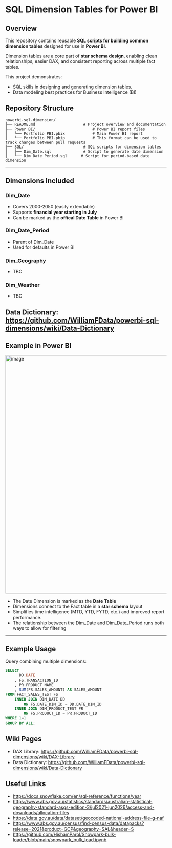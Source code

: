 # SQL Dimension Tables for Power BI

## Overview
This repository contains reusable **SQL scripts for building common dimension tables** designed for use in **Power BI**.

Dimension tables are a core part of **star schema design**, enabling clean relationships, easier DAX, and consistent reporting across multiple fact tables.

This project demonstrates:
- SQL skills in designing and generating dimension tables.
- Data modeling best practices for Business Intelligence (BI)

## Repository Structure
```text
powerbi-sql-dimension/
├── README.md                     # Project overview and documentation
├── Power BI/                         # Power BI report files
│   └── Portfolio PBI.pbix            # Main Power BI report
│   └── Portfolio PBI.pbip            # This format can be used to track changes between pull requests
├── SQL/                          # SQL scripts for dimension tables
│   ├── Dim_Date.sql              # Script to generate date dimension
│   └── Dim_Date_Period.sql      # Script for period-based date dimension
```
---


## Dimensions Included
### Dim_Date
- Covers 2000-2050 (easily extendable)
- Supports **financial year starting in July**
- Can be marked as the **offical Date Table** in Power BI


### Dim_Date_Period
- Parent of Dim_Date
- Used for defaults in Power BI


### Dim_Geography
- TBC

### Dim_Weather
- TBC

Data Dictionary: https://github.com/WilliamFData/powerbi-sql-dimensions/wiki/Data-Dictionary
---

## Example in Power BI
<img width="965" height="745" alt="image" src="https://github.com/user-attachments/assets/7f72526d-402c-4f4f-b231-c13671507713" />


- The Date Dimension is marked as the **Date Table**
- Dimensions connect to the Fact table in a **star schema** layout
- Simplifies time intelligence (MTD, YTD, FYTD, etc.) and improved report performance.
- The relationship between the Dim_Date and Dim_Date_Period runs both ways to allow for filtering

---

## Example Usage
Query combining multiple dimensions:
```sql
SELECT 
	  DD.DATE
	, FS.TRANSACTION_ID
	, PR.PRODUCT_NAME
	, SUM(FS.SALES_AMOUNT) AS SALES_AMOUNT
FROM FACT_SALES_TEST FS
	INNER JOIN DIM_DATE DD
		ON FS.DATE_DIM_ID = DD.DATE_DIM_ID
	INNER JOIN DIM_PRODUCT_TEST PR
		ON FS.PRODUCT_ID = PR.PRODUCT_ID
WHERE 1=1
GROUP BY ALL;

```

## Wiki Pages
- DAX Library: https://github.com/WilliamFData/powerbi-sql-dimensions/wiki/DAX-Library
- Data Dictionary: https://github.com/WilliamFData/powerbi-sql-dimensions/wiki/Data-Dictionary

## Useful Links
- https://docs.snowflake.com/en/sql-reference/functions/year
- https://www.abs.gov.au/statistics/standards/australian-statistical-geography-standard-asgs-edition-3/jul2021-jun2026/access-and-downloads/allocation-files
- https://data.gov.au/data/dataset/geocoded-national-address-file-g-naf
- https://www.abs.gov.au/census/find-census-data/datapacks?release=2021&product=GCP&geography=SAL&header=S
- https://github.com/HishamParol/Snowpark-bulk-loader/blob/main/snowpark_bulk_load.ipynb

